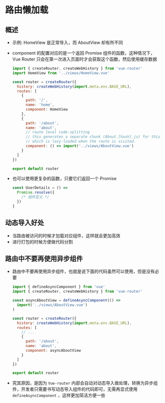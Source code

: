 # 路由懒加载

## 概述

+ 示例: HomeView 是正常导入，而 AboutView 却有所不同
+ component 的配置对应的是一个返回 Promise 组件的函数，这种情况下，Vue Router 只会在第一次进入页面时才会获取这个函数，然后使用缓存数据

  ```js
  import { createRouter, createWebHistory } from 'vue-router'
  import HomeView from '../views/HomeView.vue'

  const router = createRouter({
    history: createWebHistory(import.meta.env.BASE_URL),
    routes: [
      {
        path: '/',
        name: 'home',
        component: HomeView
      },
      {
        path: '/about',
        name: 'about',
        // route level code-splitting
        // this generates a separate chunk (About.[hash].js) for this route
        // which is lazy-loaded when the route is visited.
        component: () => import('../views/AboutView.vue')
      }
    ]
  })

  export default router
  ```

+ 也可以使用更复杂的函数，只要它们返回一个 Promise

  ```js
  const UserDetails = () =>
    Promise.resolve({
      /* 组件定义 */
    })
  }
  ```

## 动态导入好处

+ 当路由被访问的时候才加载对应组件，这样就会更加高效
+ 进行打包的时候方便做代码分割

## 路由中不要再使用异步组件

+ 路由中不要再使用异步组件，也就是说下面的代码虽然可以使用，但是没有必要

  ```js
  import { defineAsyncComponent } from 'vue'
  import { createRouter, createWebHistory } from 'vue-router'

  const asyncAboutView = defineAsyncComponent(() =>
    import('../views/AboutView.vue')
  )

  const router = createRouter({
    history: createWebHistory(import.meta.env.BASE_URL),
    routes: [
      // ...
      {
        path: '/about',
        name: 'about',
        component: asyncAboutView
      }
    ]
  })

  export default router
  ```

+ 究其原因，是因为 `Vue-router` 内部会自动对动态导入做处理，转换为异步组件，开发者只需要书写动态导入组件的代码即可，无需再显式使用 `defineAsyncComponent` ，这样更加简洁方便一些
